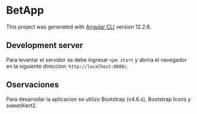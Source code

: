 # BetApp

This project was generated with [Angular CLI](https://github.com/angular/angular-cli) version 12.2.6.

## Development server

Para levantar el servidor se debe ingresar `npm start` y abrira el navegador en la siguiente direccion: `http://localhost:8080/`.

## Oservaciones

Para desarrollar la aplicacion se utilizo Bootstrap (v4.6.x), Bootstrap Icons y sweetAlert2.
